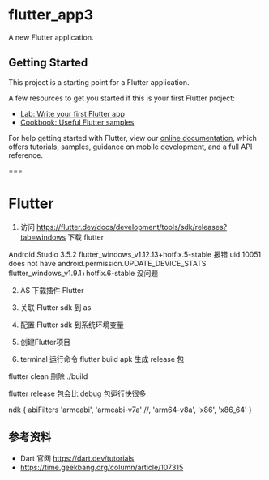 # flutter_app3

A new Flutter application.

## Getting Started

This project is a starting point for a Flutter application.

A few resources to get you started if this is your first Flutter project:

- [Lab: Write your first Flutter app](https://flutter.dev/docs/get-started/codelab)
- [Cookbook: Useful Flutter samples](https://flutter.dev/docs/cookbook)

For help getting started with Flutter, view our
[online documentation](https://flutter.dev/docs), which offers tutorials,
samples, guidance on mobile development, and a full API reference.

===

# Flutter

1. 访问 https://flutter.dev/docs/development/tools/sdk/releases?tab=windows 下载 flutter

Android Studio 3.5.2
flutter_windows_v1.12.13+hotfix.5-stable 报错 uid 10051 does not have android.permission.UPDATE_DEVICE_STATS
flutter_windows_v1.9.1+hotfix.6-stable 没问题

2. AS 下载插件 Flutter

3. 关联 Flutter sdk 到 as

4. 配置 Flutter sdk 到系统环境变量

5. 创建Flutter项目

6. terminal 运行命令 flutter build apk 生成 release 包


flutter clean 删除 ./build


flutter release 包会比 debug 包运行快很多


ndk {
	abiFilters 'armeabi', 'armeabi-v7a' //, 'arm64-v8a', 'x86', 'x86_64'
}



## 参考资料
* Dart 官网 https://dart.dev/tutorials
* https://time.geekbang.org/column/article/107315